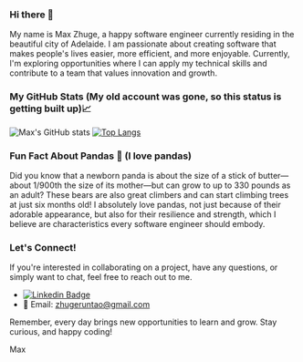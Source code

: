 ### Hi there 👋

<!--
**RuntaoZhuge/RuntaoZhuge** is a ✨ _special_ ✨ repository because its `README.md` (this file) appears on your GitHub profile.
-->

My name is Max Zhuge, a happy software engineer currently residing in the beautiful city of Adelaide. I am passionate about creating software that makes people's lives easier, more efficient, and more enjoyable. Currently, I'm exploring opportunities where I can apply my technical skills and contribute to a team that values innovation and growth.

### My GitHub Stats (My old account was gone, so this status is getting built up)📈

![Max's GitHub stats](https://github-readme-stats.vercel.app/api?username=RuntaoZhuge&show_icons=true&theme=radical)
[![Top Langs](https://github-readme-stats.vercel.app/api/top-langs/?username=RuntaoZhuge&layout=compact)](https://github.com/anuraghazra/github-readme-stats)

### Fun Fact About Pandas 🐼 (I love pandas)

Did you know that a newborn panda is about the size of a stick of butter—about 1/900th the size of its mother—but can grow to up to 330 pounds as an adult? These bears are also great climbers and can start climbing trees at just six months old! I absolutely love pandas, not just because of their adorable appearance, but also for their resilience and strength, which I believe are characteristics every software engineer should embody.

### Let's Connect!

If you're interested in collaborating on a project, have any questions, or simply want to chat, feel free to reach out to me.

- [![Linkedin Badge](https://img.shields.io/badge/-Max_Zhuge-blue?style=flat-square&logo=Linkedin&logoColor=white&link=https://www.linkedin.com/in/max-zhuge/)](https://www.linkedin.com/in/max-zhuge/) 
- 📧 Email: zhugeruntao@gmail.com

Remember, every day brings new opportunities to learn and grow. Stay curious, and happy coding!

Max
